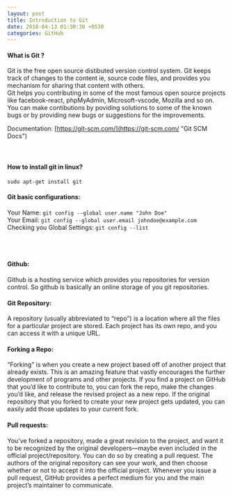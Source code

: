 ```yaml
---
layout: post
title: Introduction to Git
date: 2018-04-13 01:30:30 +0530
categories: GitHub
---
```


#### What is Git ?

Git is the free open source distibuted version control system. Git keeps track of changes to the content ie, source code files, and provides you mechanism for sharing that content with others.<br />
Git helps you contributing in some of the most famous open source projects like facebook-react, phpMyAdmin, Microsoft-vscode, Mozilla and so on. You can make contibutions by poviding solutions to some of the known bugs or by providing new bugs or suggestions for the improvements.

Documentation: [https://git-scm.com/](https://git-scm.com/ "Git SCM Docs")<br /><br /><br />


#### **How to install git in linux?**
`sudo apt-get install git`<br />

#### **Git basic configurations:**
Your Name: `git config --global user.name "John Doe"`<br />
Your Email: `git config --global user.email johndoe@example.com`<br />
Checking you Global Settings: `git config --list`

<br /><br />

#### **Github:**
Github is a hosting service which provides you repositories for version control. So github is basically an online storage of you git repositories.

#### **Git Repository:**
A repository (usually abbreviated to “repo”) is a location where all the files for a particular project are stored. Each project has its own repo, and you can access it with a unique URL.

#### **Forking a Repo:**
“Forking” is when you create a new project based off of another project that already exists. This is an amazing feature that vastly encourages the further development of programs and other projects. If you find a project on GitHub that you’d like to contribute to, you can fork the repo, make the changes you’d like, and release the revised project as a new repo. If the original repository that you forked to create your new project gets updated, you can easily add those updates to your current fork.

#### **Pull requests:**
You’ve forked a repository, made a great revision to the project, and want it to be recognized by the original developers—maybe even included in the official project/repository. You can do so by creating a pull request. The authors of the original repository can see your work, and then choose whether or not to accept it into the official project. Whenever you issue a pull request, GitHub provides a perfect medium for you and the main project’s maintainer to communicate.